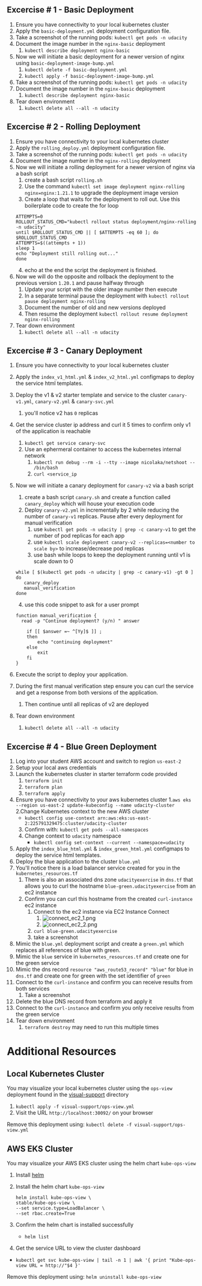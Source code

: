 ## Excercise # 1 - Basic Deployment
1. Ensure you have connectivity to your local kubernetes cluster
2. Apply the `basic-deployment.yml` deployment configuration file. 
3. Take a screenshot of the running pods: `kubectl get pods -n udacity`
4. Document the image number in the `nginx-basic` deployment
   1. `kubectl describe deployment nginx-basic`
5. Now we will initiate a basic deployment for a newer version of nginx using `basic-deployment-image-bump.yml`
   1. `kubectl delete -f basic-deployment.yml`
   2. `kubectl apply -f basic-deployment-image-bump.yml`
6. Take a screenshot of the running pods: `kubectl get pods -n udacity`
7. Document the image number in the `nginx-basic` deployment
    1. `kubectl describe deployment nginx-basic`
8. Tear down environment
    1. `kubectl delete all --all -n udacity`

## Excercise # 2 - Rolling Deployment
1. Ensure you have connectivity to your local kubernetes cluster
2. Apply the `rolling_deploy.yml` deployment configuration file.
3. Take a screenshot of the running pods: `kubectl get pods -n udacity`
4. Document the image number in the `nginx-rolling` deployment
5. Now we will initiate a rolling deployment for a newer version of nginx via a bash script
   1. create a bash script `rolling.sh`
   2. Use the command `kubectl set image deployment nginx-rolling nginx=nginx:1.21.1` to upgrade the deployment image version
   3. Create a loop that waits for the deployment to roll out. Use this boilerplate code to create the for loop
    ```
    ATTEMPTS=0
    ROLLOUT_STATUS_CMD="kubectl rollout status deployment/nginx-rolling -n udacity"
    until $ROLLOUT_STATUS_CMD || [ $ATTEMPTS -eq 60 ]; do
    $ROLLOUT_STATUS_CMD
    ATTEMPTS=$((attempts + 1))
    sleep 1
    echo "Deployment still rolling out..."
    done
    ```
   4. echo at the end the script the deployment is finished.
6. Now we will do the opposite and rollback the deployment to the previous version `1.20.1` and pause halfway through
   1. Update your script with the older image number then execute
   2. In a separate terminal pause the deployment with `kubectl rollout pause deployment nginx-rolling`
   3. Document the number of old and new versions deployed
   4. Then resume the deployment `kubectl rollout resume deployment nginx-rolling`
7. Tear down environment
   1. `kubectl delete all --all -n udacity`

## Excercise # 3 - Canary Deployment
1. Ensure you have connectivity to your local kubernetes cluster
2. Apply the `index_v1_html.yml` & `index_v2_html.yml` configmaps to deploy the service html templates.
3. Deploy the v1 & v2 starter template and service to the cluster `canary-v1.yml`, `canary-v2.yml` & `canary-svc.yml`
   1. you'll notice v2 has `0` replicas 
4. Get the service cluster ip address and curl it 5 times to confirm only v1 of the application is reachable
   1. `kubectl get service canary-svc`
   2. Use an ephermeral container to access the kubernetes internal network
      1. `kubectl run debug --rm -i --tty --image nicolaka/netshoot -- /bin/bash`
      2. `curl <service_ip`
5. Now we will initiate a canary deployment for `canary-v2` via a bash script
   1. create a bash script `canary.sh` and create a function called `canary_deploy` which will house your execution code
   3. Deploy `canary-v2.yml` in incrementally by 2 while reducing the number of `canary-v1` replicas. Pause after every deployment for manual verification
      1. use `kubectl get pods -n udacity | grep -c canary-v1` to get the number of pod replicas for each app
      2. use `kubectl scale deployment canary-v2 --replicas=<number to scale by>` to increase/decrease pod replicas
      3. use bash while loops to keep the deployment running until v1 is scale down to 0
   ```
   while [ $(kubectl get pods -n udacity | grep -c canary-v1) -gt 0 ]
   do
      canary_deploy
      manual_verification
   done
   ```

      4. use this code snippet to ask for a user prompt
   ```
   function manual_verification {
     read -p "Continue deployment? (y/n) " answer
   
       if [[ $answer =~ ^[Yy]$ ]] ;
       then
           echo "continuing deployment"
       else
           exit
       fi
   }
   ```
6. Execute the script to deploy your application. 
7. During the first manual verification step ensure you can curl the service and get a response from both versions of the application.
   1. Then continue until all replicas of v2 are deployed

8. Tear down environment
   1. `kubectl delete all --all -n udacity`

## Excercise # 4 - Blue Green Deployment
1. Log into your student AWS account and switch to region `us-east-2`
2. Setup your local aws credentials
3. Launch the kubernetes cluster in starter terraform code provided
   1. `terraform init`
   2. `terraform plan`
   3. `terraform apply`
4. Ensure you have connectivity to your aws kubernetes cluster
   1.`aws eks --region us-east-2 update-kubeconfig --name udacity-cluster`
   2.Change Kubernetes context to the new AWS cluster
   - `kubectl config use-context arn:aws:eks:us-east-2:225791329475:cluster/udacity-cluster`
   3. Confirm with: `kubectl get pods --all-namespaces`
   4. Change context to `udacity` namespace
      - `kubectl config set-context --current --namespace=udacity`
5. Apply the `index_blue_html.yml` & `index_green_html.yml` configmaps to deploy the service html templates.
6. Deploy the blue application to the cluster `blue.yml`
7. You'll notice there is a load balancer service created for you in the `kubernetes_resources.tf`
   1. There is also an associated dns zone `udacityexercise` in `dns.tf` that allows you to curl the hostname `blue-green.udacityexercise` from an ec2 instance
   2. Confirm you can curl this hostname from the created `curl-instance` ec2 instance
      1. Connect to the ec2 instance via EC2 Instance Connect
         1. ![connect_ec2_1.png](starter/exercise-4/imgs/connect_ec2_1.png)
         2. ![connect_ec2_2.png](starter/exercise-4/imgs/connect_ec2_2.png)
      2. `curl blue-green.udacityexercise`
      3. take a screenshot
8. Mimic the `blue.yml` deployment script and create a `green.yml` which replaces all references of blue with green.
9. Mimic the `blue` service in `kubernetes_resources.tf` and create one for the green service
10. Mimic the dns record `resource "aws_route53_record" "blue"` for blue in `dns.tf` and create one for green with the set identifier of `green`
11. Connect to the `curl-instance` and confirm you can receive results from both services
    1. Take a screenshot
12. Delete the blue DNS record from terraform and apply it
13. Connect to the `curl-instance` and confirm you only receive results from the green service
14. Tear down environment
    1. `terraform destroy` may need to run this multiple times

# Additional Resources

## Local Kubernetes Cluster
You may visualize your local kubernetes cluster using the `ops-view` deployment found in the [visual-support](https://github.com/udacity/nd087-c3-self-healing-architectures-exercises/tree/7ff0779bfbc514ca11334bd3912d8d6060e50533/lesson-2-deployment-strategies/exercises/starter/visual-support) directory
1. `kubectl apply -f visual-support/ops-view.yml`
1. Visit the URL `http://localhost:30092/` on your browser

Remove this deployment using: `kubectl delete -f visual-support/ops-view.yml`

## AWS EKS Cluster
You may visualize your AWS EKS cluster using the helm chart `kube-ops-view`

1. Install [helm](https://www.eksworkshop.com/beginner/060_helm/helm_intro/install/)
2. Install the helm chart `kube-ops-view`
    ```
    helm install kube-ops-view \
    stable/kube-ops-view \
    --set service.type=LoadBalancer \
    --set rbac.create=True
    ```
3. Confirm the helm chart is installed successfully
   - `helm list`

4. Get the service URL to view the cluster dashboard
- `kubectl get svc kube-ops-view | tail -n 1 | awk '{ print "Kube-ops-view URL = http://"$4 }'`

Remove this deployment using: `helm uninstall kube-ops-view`   
